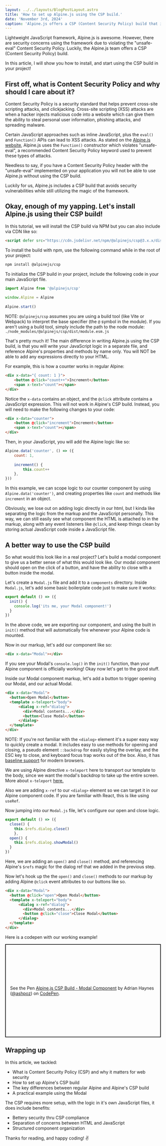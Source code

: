 ```yaml
---
layout: ../../layouts/BlogPostLayout.astro
title: 'How to set up Alpine.js using the CSP build.'
date: 'November 3rd, 2024'
caption: 'Alpine.js offers a CSP (Content Security Policy) build that is more secure, while offering many of the same benefits of using the framework.'
---
```


Lightweight JavaScript framework, Alpine.js is awesome. However, there are security concerns using the framework due to violating the "unsafe-eval" Content Security Policy. Luckily, the Alpine.js team offers a CSP (Content Security Policy) build. 

In this article, I will show you how to install, and start using the CSP build in your project!

## First off, what is Content Security Policy and why should I care about it?
Content Security Policy is a security standard that helps prevent cross-site scripting attacks, and clickjacking. Cross-site scripting (XSS) attacks are when a hacker injects malicious code into a website which can give them the ability to steal personal user information, phishing attacks, and spreading malware. 

Certain JavaScript approaches such as inline JavaScript, plus the `eval()` and `Function()` APIs can lead to XSS attacks. As stated on the <a href="https://alpinejs.dev/advanced/csp" rel="noopener noreferrer" target="_blank">Alpine.js website</a>, Alpine.js uses the `Function()` constructor which violates "unsafe-eval", a recommended Content Security Policy keyword used to prevent these types of attacks. 

Needless to say, if you have a Content Security Policy header with the "unsafe-eval" implemented on your application you will not be able to use Alpine.js without using the CSP build. 

Luckily for us, Alpine.js includes a CSP build that avoids security vulnerabilities while still utilizing the magic of the framework.


## Okay, enough of my yapping. Let's install Alpine.js using their CSP build!
In this tutorial, we will install the CSP build via NPM but you can also include via CDN like so:
```html
<script defer src="https://cdn.jsdelivr.net/npm/@alpinejs/csp@3.x.x/dist/cdn.min.js"></script>
``` 

To install the build with npm, use the following command while in the root of your project:
```bash
npm install @alpinejs/csp
```

To initialize the CSP build in your project, include the following code in your main JavaScript file.
```javascript
import Alpine from '@alpinejs/csp'
 
window.Alpine = Alpine
 
Alpine.start()
```

NOTE: `@alpinejs/csp` assumes you are using a build tool (like Vite or Webpack) to interpret the base specifier (the `@` symbol in the module). If you aren't using a build tool, simply include the path to the node module: `./node_modules/@alpinejs/csp/dist/module.esm.js`

That's pretty much it! The main difference in writing Alpine.js using the CSP build, is that you will write your JavaScript logic in a separate file, and reference Alpine's properties and methods by name only. You will NOT be able to add any expressions directly to your HTML. 

For example, this is how a counter works in regular Alpine:
```html
<div x-data="{ count: 1 }">
    <button @click="count++">Increment</button>
    <span x-text="count"></span>
</div>
```

Notice the `x-data` contains an object, and the `@click` attribute contains a JavaScript expression. This will not work in Alpine's CSP build. Instead, you will need to make the following changes to your code:

```html
<div x-data="counter">
    <button @click="increment">Increment</button>
    <span x-text="count"></span>
</div>
```

Then, in your JavaScript, you will add the Alpine logic like so:
```javascript
Alpine.data('counter', () => ({
    count: 1,
 
    increment() {
        this.count++
    },
}))
```

In this example, we can scope logic to our counter component by using `Alpine.data('counter')`, and creating properties like `count` and methods like `increment` in an object. 

Obviously, we lose out on adding logic directly in our html, but I kinda like separating the logic from the markup and the JavaScript personally. This way, we can still easily see what component the HTML is attached to in the markup, along with any event listeners like `@click`, and keep things clean by storing actual JavaScript code inside a JavaScript file. 

## A better way to use the CSP build
So what would this look like in a real project? Let's build a modal component to give us a better sense of what this would look like. Our modal component should open on the click of a button, and have the ability to close with a button inside the modal. 

Let's create a `Modal.js` file and add it to a `components` directory. Inside `Modal.js`, let's add some basic boilerplate code just to make sure it works:

```javascript
export default () => ({
  init() {
    console.log('its me, your Modal component!')
  }
})
```

In the above code, we are exporting our component, and using the built in `init()` method that will automatically fire whenever your Alpine code is mounted. 

Now in our markup, let's add our component like so:

```html
<div x-data="Modal"></div>
```

If you see your Modal's `console.log()` in the `init()` function, than your Alpine component is officially working! Okay now let's get to the good stuff. 

Inside our Modal component markup, let's add a button to trigger opening our Modal, and our actual Modal.

```html
<div x-data="Modal">
  <button>Open Modal</button>
  <template x-teleport="body">
      <dialog x-ref="dialog">
        <div>Modal contents...</div>
        <button>Close Modal</button>
      </dialog>
  </template>
</div>
```

NOTE: If you're not familiar with the `<dialog>` element it's a super easy way to quickly create a modal. It includes easy to use methods for opening and closing, a pseudo element `::backdrop` for easily styling the overlay, and the ESC key to close, and keyboard focus trap works out of the box. Also, it has [baseline support](https://caniuse.com/?search=dialog) for modern browsers.

We are using Alpine directive `x-teleport` here to transport our template to the body, since we want the modal's backdrop to take up the entire screen. More about `x-teleport` <a href="https://alpinejs.dev/directives/teleport" rel="noopener noreferrer" target="_blank">here.</a>

Also we are adding `x-ref` to our `<dialog>` element so we can target it in our Alpine component code. If you are familiar with React, this is like using `useRef`.

Now jumping into our `Modal.js` file, let's configure our open and close logic. 

```javascript
export default () => ({
  close() {
    this.$refs.dialog.close()
    },
  open() {
    this.$refs.dialog.showModal()
  }
})
```

Here, we are adding an `open()` and `close()` method, and referencing Alpine's `$refs` magic for the dialog ref that we added in the previous step. 

Now let's hook up the the `open()` and `close()` methods to our markup by adding Alpine `@click` event attributes to our buttons like so.

```html
<div x-data="Modal">
  <button @click="open">Open Modal</button>
  <template x-teleport="body">
      <dialog x-ref="dialog">
        <div>Modal contents...</div>
        <button @click="close">Close Modal</button>
      </dialog>
  </template>
</div>
```

Here is a codepen with our working example!

<p class="codepen" data-height="300" data-default-tab="result" data-slug-hash="BaXGyjO" data-pen-title="Alpine.js CSP Build - Modal Component" data-preview="true" data-user="ashpoz" style="height: 300px; box-sizing: border-box; display: flex; align-items: center; justify-content: center; border: 2px solid; margin: 1em 0; padding: 1em;">
  <span>See the Pen <a href="https://codepen.io/ashpoz/pen/BaXGyjO">
  Alpine.js CSP Build - Modal Component</a> by Adrian Haynes (<a href="https://codepen.io/ashpoz">@ashpoz</a>)
  on <a href="https://codepen.io">CodePen</a>.</span>
</p>
<script async src="https://cpwebassets.codepen.io/assets/embed/ei.js"></script>

## Wrapping up
In this article, we tackled:
- What is Content Security Policy (CSP) and why it matters for web security
- How to set up Alpine's CSP build
- The key differences between regular Alpine and Alpine's CSP build
- A practical example using the Modal

The CSP requires more setup, with the logic in it's own JavaScript files, it does include benefits:
- Bettery security thru CSP compliance
- Separation of concerns between HTML and JavaScript
- Structured component organization

Thanks for reading, and happy coding! ✌️
